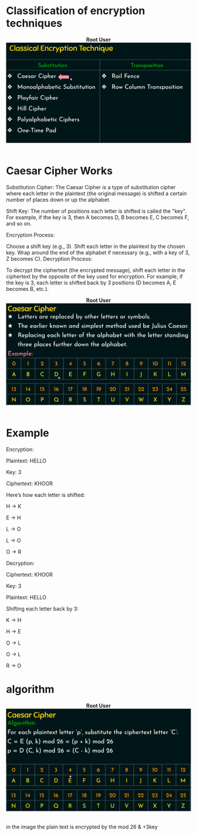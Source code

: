 # Classification of encryption techniques

<p align="center">
<b>Root User</b>
<br/>
  <img src="Classical encryption Technique.png"/>
<br/>
<br/>
</p>




# Caesar Cipher Works

Substitution Cipher: The Caesar Cipher is a type of substitution cipher where each letter in the plaintext (the original message) is shifted a certain number of places down or up the alphabet.

Shift Key: The number of positions each letter is shifted is called the "key". For example, if the key is 3, then A becomes D, B becomes E, C becomes F, and so on.

Encryption Process:

Choose a shift key (e.g., 3).
Shift each letter in the plaintext by the chosen key.
Wrap around the end of the alphabet if necessary (e.g., with a key of 3, Z becomes C).
Decryption Process:

To decrypt the ciphertext (the encrypted message), shift each letter in the ciphertext by the opposite of the key used for encryption.
For example, if the key is 3, each letter is shifted back by 3 positions (D becomes A, E becomes B, etc.).

<p align="center">
<b>Root User</b>
<br/>
  <img src="Caesar Cipher Works.png"/>
<br/>
<br/>
</p>

# Example
Encryption:

Plaintext: HELLO

Key: 3

Ciphertext: KHOOR

Here’s how each letter is shifted:

H -> K

E -> H

L -> O

L -> O

O -> R

Decryption:

Ciphertext: KHOOR

Key: 3

Plaintext: HELLO

Shifting each letter back by 3:

K -> H

H -> E

O -> L

O -> L

R -> O



# algorithm
<p align="center">
<b>Root User</b>
<br/>
  <img src="chiper algorithm.png"/>
<br/>
<br/>
</p>
in the image the plain text is encrypted by the mod 26 & +3key
